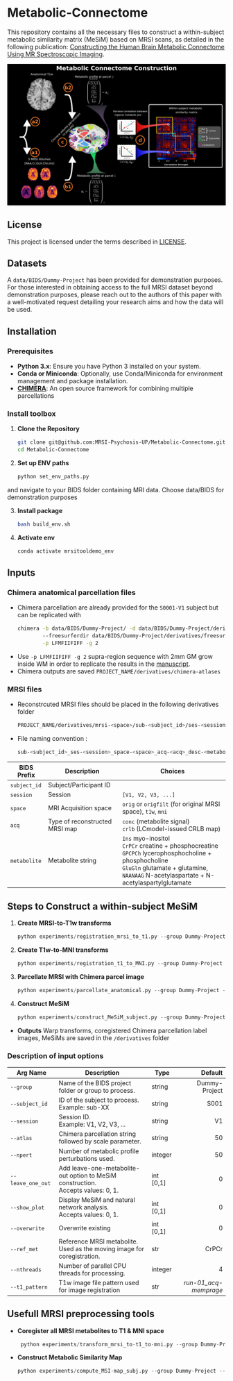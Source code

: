 # Metabolic-Connectome

This repository contains all the necessary files to construct a within-subject metabolic similarity matrix (MeSiM) based on MRSI scans, as detailed in the following publication: [Constructing the Human Brain Metabolic Connectome Using MR Spectroscopic Imaging](https://www.biorxiv.org/content/10.1101/2025.03.10.642332v1).

<img src="figures/Figure1.png" alt="Figure 1">

## License
This project is licensed under the terms described in [LICENSE](./LICENSE).

## Datasets
A ```data/BIDS/Dummy-Project``` has been provided for demonstration purposes. For those interested in obtaining access to the full MRSI dataset beyond demonstration purposes, please reach out to the authors of this paper with a well-motivated request detailing your research aims and how the data will be used. 

## Installation

### Prerequisites

- **Python 3.x**: Ensure you have Python 3 installed on your system.
- **Conda or Miniconda**: Optionally, use Conda/Miniconda for environment management and package installation.
- **[CHIMERA](https://github.com/connectomicslab/chimera)**: An open source framework for combining multiple parcellations



### Install toolbox

1. **Clone the Repository**
   ```bash
   git clone git@github.com:MRSI-Psychosis-UP/Metabolic-Connectome.git
   cd Metabolic-Connectome
2. **Set up ENV paths**
   ```python
   python set_env_paths.py

 and navigate to your BIDS folder containing MRI data. Choose data/BIDS for demonstration purposes

3. **Install package**
    ```bash
    bash build_env.sh

4. **Activate env**
    ```bash
    conda activate mrsitooldemo_env


## Inputs

### Chimera anatomical parcellation files ###
- Chimera parcellation are already provided for the ```S0001-V1``` subject but can be replicated with
   ```sh
   chimera -b data/BIDS/Dummy-Project/ -d data/BIDS/Dummy-Project/derivatives/ \ 
           --freesurferdir data/BIDS/Dummy-Project/derivatives/freesurfer/     \
           -p LFMFIIFIFF -g 2
   ```
- Use ```-p LFMFIIFIFF -g 2``` supra-region sequence with 2mm GM grow inside WM in order to replicate the results in the [manuscript](https://www.biorxiv.org/content/10.1101/2025.03.10.642332v1).
- Chimera outputs are saved  ```PROJECT_NAME/derivatives/chimera-atlases```

### MRSI files ###
- Reconstrcuted MRSI files should be placed in the following derivatives folder
   ```sh
   PROJECT_NAME/derivatives/mrsi-<space>/sub-<subject_id>/ses-<session>/
   ```
- File naming convention :
  ```sh
  sub-<subject_id>_ses-<session>_space-<space>_acq-<acq>_desc-<metabolite>_mrsi.nii.gz
  ```

| **BIDS Prefix** | **Description**                           | **Choices**                                                                                           |
|-----------------|-------------------------------------------|-------------------------------------------------------------------------------------------------------|
| `subject_id`         | Subject/Participant ID                    |                                                                                                       |
| `session`         | Session                                   | `[V1, V2, V3, ...]`                                                                                   |
| `space`       | MRI Acquisition space                     | `orig` or `origfilt` (for original MRSI space), `t1w`, `mni`                                                          |
| `acq`         | Type of reconstructed MRSI map           | `conc` (metabolite signal)<br>`crlb` (LCmodel-issued CRLB map)                                          |
| `metabolite`        | Metabolite string                         | `Ins` myo-inositol <br>`CrPCr` creatine + phosphocreatine <br> `GPCPCh` lycerophosphocholine + phosphocholine   <br> `GluGln` glutamate + glutamine,   <br> `NAANAAG` N-acetylaspartate + N-acetylaspartylglutamate 

## Steps to Construct a within-subject MeSiM

1. **Create MRSI-to-T1w transforms**
   ```python
   python experiments/registration_mrsi_to_t1.py --group Dummy-Project --ref_met CrPCr --subject_id S001 --session V1 --nthreads 16

2. **Create T1w-to-MNI transforms**  
   ```python
   python experiments/registration_t1_to_MNI.py --group Dummy-Project  --subject_id S001 --session V1 --nthreads 16


3. **Parcellate MRSI with Chimera parcel image** 
   ```python
   python experiments/parcellate_anatomical.py --group Dummy-Project --subject_id S001 --session V1 --atlas LFMIHIFIF-3

4. **Construct MeSiM** 
   ```python
   python experiments/construct_MeSiM_subject.py --group Dummy-Project --subject_id S001 --session V1 --npert 50 --show_plot 1 --nthreads 16

- **Outputs**
    Warp transforms, coregistered Chimera parcellation label images, MeSiMs are saved in the ```/derivatives``` folder

### Description of input options

| **Arg Name**      | **Description**                                                                                                  | **Type**    | **Default**    |
|-------------------|------------------------------------------------------------------------------------------------------------------|-------------|---------------:|
| `--group`         | Name of the BIDS project folder or group to process.                                                           | string      | Dummy-Project  |
| `--subject_id`    | ID of the subject to process.<br>Example: sub-XX                                                                  | string      | S001           |
| `--session`       | Session ID.<br>Example: V1, V2, V3, ...                                                                           | string      | V1             |
| `--atlas`         | Chimera parcellation string followed by scale parameter.                                                         | string      | 50             |
| `--npert`         | Number of metabolic profile perturbations used.                                                                  | integer     | 50             |
| `--leave_one_out` | Add leave-one-metabolite-out option to MeSiM construction.<br>Accepts values: 0, 1.                                | int [0,1]   | 0              |
| `--show_plot`     | Display MeSiM and natural network analysis.<br>Accepts values: 0, 1.                                               | int [0,1]   | 0              |
| `--overwrite`     | Overwrite existing                                                                                               | int [0,1]   | 0              |
| `--ref_met`       | Reference MRSI metabolite.<br>Used as the moving image for coregistration.                                         | str         | CrPCr          |
| `--nthreads`      | Number of parallel CPU threads for processing.                                                                   | integer     | 4              |
| `--t1_pattern`    | T1w image file pattern used for image registration                                                                 | str     | _run-01_acq-memprage_              |


<!-- <img src="https://github.com/user-attachments/assets/4f0069ea-c4d7-4466-bd8e-7c55b1da3180" alt="Screenshot from 2025-03-11 22-40-35" width="600" /> -->


## Usefull MRSI preprocessing tools

- **Coregister all MRSI metabolites to T1 & MNI space** 
   ```python
    python experiments/transform_mrsi_to-t1_to-mni.py --group Dummy-Project --subject_id S001 --session V1  --nthreads 16


- **Construct Metabolic Similarity Map**
    ```python
    python experiments/compute_MSI-map_subj.py --group Dummy-Project --subject_id S001 --session V1 --npert 50 --nthreads 16


